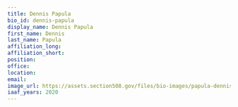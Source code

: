 ```yaml
---
title: Dennis Papula
bio_id: dennis-papula
display_name: Dennis Papula
first_name: Dennis
last_name: Papula
affiliation_long: 
affiliation_short: 
position: 
office: 
location: 
email: 
image_url: https://assets.section508.gov/files/bio-images/papula-dennis.png
iaaf_years: 2020
---
```

